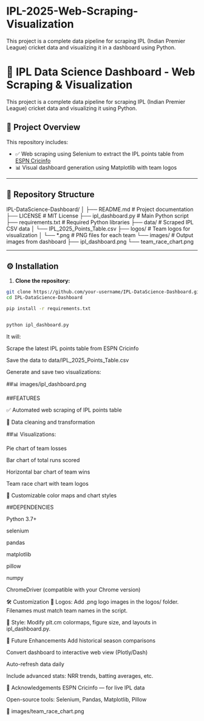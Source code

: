 # IPL-2025-Web-Scraping-Visualization
This project is a complete data pipeline for scraping IPL (Indian Premier League) cricket data and visualizing it in a dashboard using Python.
# 🏏 IPL Data Science Dashboard - Web Scraping & Visualization

This project is a complete data pipeline for scraping IPL (Indian Premier League) cricket data and visualizing it using Python.

## 📌 Project Overview

This repository includes:

- ✅ Web scraping using Selenium to extract the IPL points table from [ESPN Cricinfo](https://www.espncricinfo.com/)
- 📊 Visual dashboard generation using Matplotlib with team logos

---

## 📁 Repository Structure

IPL-DataScience-Dashboard/
│
├── README.md # Project documentation
├── LICENSE # MIT License
├── ipl_dashboard.py # Main Python script
├── requirements.txt # Required Python libraries
├── data/ # Scraped IPL CSV data
│ └── IPL_2025_Points_Table.csv
├── logos/ # Team logos for visualization
│ └── *.png # PNG files for each team
└── images/ # Output images from dashboard
├── ipl_dashboard.png
└── team_race_chart.png

---

## ⚙️ Installation

1. **Clone the repository:**

```bash
git clone https://github.com/your-username/IPL-DataScience-Dashboard.git
cd IPL-DataScience-Dashboard

pip install -r requirements.txt


python ipl_dashboard.py
```

It will:

Scrape the latest IPL points table from ESPN Cricinfo

Save the data to data/IPL_2025_Points_Table.csv

Generate and save two visualizations:

##📊 images/ipl_dashboard.png

##FEATURES

✅ Automated web scraping of IPL points table

🧹 Data cleaning and transformation

##📊 Visualizations:

Pie chart of team losses

Bar chart of total runs scored

Horizontal bar chart of team wins

Team race chart with team logos

🎨 Customizable color maps and chart styles

##DEPENDENCIES

Python 3.7+

selenium

pandas

matplotlib

pillow

numpy

ChromeDriver (compatible with your Chrome version)

🛠️ Customization
🔧 Logos: Add .png logo images in the logos/ folder. Filenames must match team names in the script.

🎨 Style: Modify plt.cm colormaps, figure size, and layouts in ipl_dashboard.py.

🌟 Future Enhancements
Add historical season comparisons

Convert dashboard to interactive web view (Plotly/Dash)

Auto-refresh data daily

Include advanced stats: NRR trends, batting averages, etc.

🤝 Acknowledgements
ESPN Cricinfo — for live IPL data

Open-source tools: Selenium, Pandas, Matplotlib, Pillow

🏁 images/team_race_chart.png

